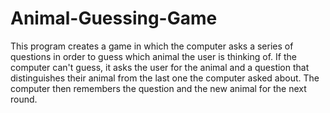 # Animal-Guessing-Game
This program creates a game in which the computer asks a series of questions in order to guess which animal the user is thinking of. If the computer can't guess, it asks the user for the animal and a question that distinguishes their animal from the last one the computer asked about. The computer then remembers the question and the new animal for the next round.

